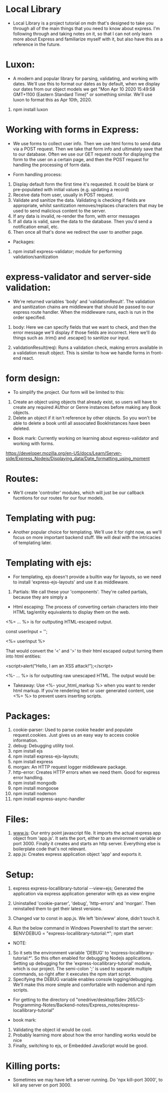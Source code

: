 # Local Library
- Local Library is a project tutorial on mdn that's designed to take 
  you through all of the main things that you need to know about express.
  I'm following through and taking notes on it, so that I can not only
  learn more about Express and familiarize myself with it, but also have 
  this as a reference in the future.




# Luxon: 
- A modern and popular library for parsing, validating, and 
  working with dates. We'll use this to format our dates as by default, when
  we display our dates from our object models we get "Mon Apr 10 2020 15:49:58 GMT+1100 (Eastern Standard Time)" or something similar. We'll use luxon to format
  this as Apr 10th, 2020.
1. npm install luxon

# Working with forms in Express:
- We use forms to collect user info. Then we use html forms to 
  send data via a POST request. Then we take that form info and ultimately
  save that to our database. Often we use our GET request route for displaying 
  the form to the user on a certain page, and then the POST request for 
  handling the processing of form data. 

- Form handling process:
1. Display default form the first time it's requested. It could be blank or 
  pre-populated with initial values (e.g. updating a record)
2. Receive data from user, usually in POST request.
3. Validate and sanitize the data. Validating is checking if fields are 
  appropriate, whilst sanitization removes/replaces characters that may be 
  used to send malicious content to the server.
4. If any data is invalid, re-render the form, with error messages
5. If all data is valid, save the data to the database. Then you'd send 
  a notification email, etc.
6. Then once all that's done we redirect the user to another page.

- Packages:
1. npm install express-validator; module for performing validation/sanitization


# express-validator and server-side validation:
- We're returned variables 'body' and 'validationResult'. The validation
  and sanitization chains are middleware that should be passed to 
  our express route handler. When the middleware runs, each is run in 
  the order specified.
1. body: Here we can specify fields that we want to check, and then
  the error message we'll display if those fields are incorrect. Here
  we'll do things such as .trim() and .escape() to sanitize our input.

2. validationResult(req): Runs a validation check, making errors available 
  in a validation result object. This is similar to how we handle forms 
  in front-end react.


# form design: 
- To simplify the project. Our form will be limited to this:
1. Create an object using objects that already exist, so users will have to
  create any required AUthor or Genre instances before making any Book objects.
2. Delete an object if it isn't reference by other objects. So you won't be able
  to delete a book until all associated BookInstances have been deleted.

- Book mark: Currently working on learning about express-validator and 
  working with forms.


https://developer.mozilla.org/en-US/docs/Learn/Server-side/Express_Nodejs/Displaying_data/Date_formatting_using_moment


# Routes:
- We'll create 'controller' modules, which will just be 
  our callback fucntions for our routes for our four models.



# Templating with pug:
- Another popular choice for templating. We'll
  use it for right now, as we'll focus on more important
  backend stuff. We will deal with the intricacies of templating later.


# Templating with ejs:
- For templating, ejs doesn't provide a builtin way for 
  layouts, so we need to install 'express-ejs-layouts' and
  use it as middleware. 
1. Partials: We call these your 'components'. They're
  called partials, because they are simply a 
- Html escaping: The process of converting certain characters 
  into their HTML tag/entity equivalents to display them on the web.

<%= ... %> is for outtputing HTML-escaped output.

const userInput = '<script>alert("Hello, I am an XSS attack!");</script>';
<p><%= userInput %></p>

That would convert the '<' and '>' to their html escaped output turning
them into html entities:
<p>&lt;script&gt;alert("Hello, I am an XSS attack!");&lt;/script&gt;</p>


<%- ... %> is for outputting raw unescaped HTML.
The output would be: <p><script>alert("Hello, I am an XSS attack!");</script></p>

- Takeaway: Use <%- your_html_markup %> when you want to render html markup.
  If you're rendering text or user generated content, use <%= %> to prevent users inserting scripts.




# Packages:
1. cookie-parser: Used to parse cookie header and populate 
  request.cookies. Just gives us an easy way to access cookie information.
2. debug: Debugging utility tool.
3. npm install ejs
4. npm install express-ejs-layouts;
4. npm install express
3. morgan: An HTTP request logger middleware package.
4. http-error: Creates HTTP errors when we need them. Good
  for express error handling.
5. npm install mongodb
6. npm install mongoose
7. npm install nodemon
8. npm install express-async-handler


# Files:
1. www.js: Our entry point javascript file. It imports the actual express app
  object from 'app.js'. It sets the port, either to an environment variable or 
  port 3000. Finally it creates and starts an http server. Everything else is 
  boilerplate code that's not relevant.
2. app.js: Creates express application object 'app' and exports it. 

# Setup:

1. express express-locallibrary-tutorial --view=ejs; Generated the application via express application generator with ejs as view engine
2. Uninstalled 'cookie-parser', 'debug', 'http-errors' and 'morgan'. Then
   reinstalled them to get their latest versions.
3. Changed var to const in app.js. We left 'bin/www' alone, didn't touch it.

4. Run the below command in Windows Powershell to start the server:
  $ENV:DEBUG = "express-locallibrary-tutorial:*"; npm start


- NOTE: 
1. So it sets the environment variable 'DEBUG' to 'express-locallibrary-tutorial:*'.
  So this often enabled for debugging Nodejs applications. Setting up debugging for the 
  'express-locallibrary-tutorial' module, which is our project. The semi-colon ';' is used to 
  separate multiple commands, so right after it executes the npm start script.
2. Specifying the DEBUG variable enables console logging/debugging. We'll
  make this more simple and comfortable with nodemon and npm scripts.
- For getting to the directory
cd "onedrive/desktop/Sdev 265/CS-Programming-Notes/Backend-notes/Express_notes/express-locallibrary-tutorial"


- book mark: 
1. Validating the object id would be cool.
2. Probably learning more about how the error handling works would be nice 
3. Finally, switching to ejs, or Embedded JavaScript would be good.

# Killing ports:
- Sometimes we may have left a server running. 
  Do 'npx kill-port 3000', to kill any server 
  on port 3000.
